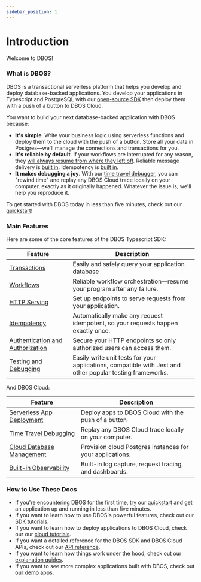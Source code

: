 ```yaml
---
sidebar_position: 1
---
```


# Introduction

Welcome to DBOS!

### What is DBOS?

DBOS is a transactional serverless platform that helps you develop and deploy database-backed applications.
You develop your applications in Typescript and PostgreSQL with our [open-source SDK](https://github.com/dbos-inc/dbos-ts) then deploy them with a push of a button to DBOS Cloud.

You want to build your next database-backed application with DBOS because:

- **It's simple**.  Write your business logic using serverless functions and deploy them to the cloud with the push of a button.  Store all your data in Postgres&#8212;we'll manage the connections and transactions for you.
- **It's reliable by default**.  If your workflows are interrupted for any reason, they [will always resume from where they left off](./tutorials/workflow-tutorial#reliability-guarantees).  Reliable message delivery is [built in](./tutorials/workflow-communication-tutorial#reliability-guarantees-1). Idempotency is [built in](./tutorials/idempotency-tutorial).
- **It makes debugging a joy**.  With our [time travel debugger](./cloud-tutorials/timetravel-debugging.md), you can "rewind time" and replay any DBOS Cloud trace locally on your computer, exactly as it originally happened. Whatever the issue is, we'll help you reproduce it.

To get started with DBOS today in less than five minutes, check out our [quickstart](./getting-started/quickstart)!

### Main Features

Here are some of the core features of the DBOS Typescript SDK:

| Feature                                                                       | Description
| ----------------------------------------------------------------------------- | ------------------------------------------------------------------------------------------------------------------------- |
| [Transactions](./tutorials/transaction-tutorial)                              | Easily and safely query your application database
| [Workflows](./tutorials/workflow-tutorial)                                    | Reliable workflow orchestration&#8212;resume your program after any failure.
| [HTTP Serving](./tutorials/http-serving-tutorial)                             | Set up endpoints to serve requests from your application.
| [Idempotency](./tutorials/idempotency-tutorial)                               | Automatically make any request idempotent, so your requests happen exactly once.
| [Authentication and Authorization](./tutorials/authentication-authorization)  | Secure your HTTP endpoints so only authorized users can access them.
| [Testing and Debugging](./tutorials/testing-tutorial)                         | Easily write unit tests for your applications, compatible with Jest and other popular testing frameworks.

And DBOS Cloud:

| Feature                                                                       | Description
| ----------------------------------------------------------------------------- | ------------------------------------------------------------------------------------------------------------------------- |
| [Serverless App Deployment](./cloud-tutorials/application-management.md)      | Deploy apps to DBOS Cloud with the push of a button
| [Time Travel Debugging](./cloud-tutorials/timetravel-debugging.md)            | Replay any DBOS Cloud trace locally on your computer.
| [Cloud Database Management](./cloud-tutorials/database-management.md)         | Provision cloud Postgres instances for your applications.
| [Built-in Observability](./cloud-tutorials/monitoring-dashboard.md)           | Built-in log capture, request tracing, and dashboards.


### How to Use These Docs

- If you're encountering DBOS for the first time, try our [quickstart](./getting-started/quickstart) and get an application up and running in less than five minutes.
- If you want to learn how to use DBOS's powerful features, check out our [SDK tutorials](./category/dbos-sdk-tutorials).
- If you want to learn how to deploy applications to DBOS Cloud, check our our [cloud tutorials](./category/dbos-cloud-tutorials).
- If you want a detailed reference for the DBOS SDK and DBOS Cloud APIs, check out our [API reference](./category/reference).
- If you want to learn how things work under the hood, check out our [explanation guides](./category/concepts-and-explanations).
- If you want to see more complex applications built with DBOS, check out [our demo apps](./tutorials/demo-apps).
